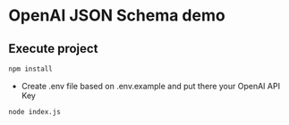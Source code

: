 # OpenAI JSON Schema demo

## Execute project

```sh
npm install
```

- Create .env file based on .env.example and put there your OpenAI API Key


```sh
node index.js
```
